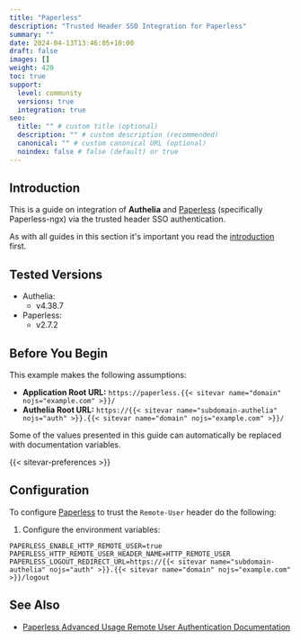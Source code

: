 ```yaml
---
title: "Paperless"
description: "Trusted Header SSO Integration for Paperless"
summary: ""
date: 2024-04-13T13:46:05+10:00
draft: false
images: []
weight: 420
toc: true
support:
  level: community
  versions: true
  integration: true
seo:
  title: "" # custom title (optional)
  description: "" # custom description (recommended)
  canonical: "" # custom canonical URL (optional)
  noindex: false # false (default) or true
---
```


## Introduction

This is a guide on integration of __Authelia__ and [Paperless] (specifically Paperless-ngx) via the trusted header SSO
authentication.

As with all guides in this section it's important you read the [introduction](../introduction.md) first.

## Tested Versions

* Authelia:
  * v4.38.7
* Paperless:
  * v2.7.2

## Before You Begin

This example makes the following assumptions:

* __Application Root URL:__ `https://paperless.{{< sitevar name="domain" nojs="example.com" >}}/`
* __Authelia Root URL:__ `https://{{< sitevar name="subdomain-authelia" nojs="auth" >}}.{{< sitevar name="domain" nojs="example.com" >}}/`

Some of the values presented in this guide can automatically be replaced with documentation variables.

{{< sitevar-preferences >}}

## Configuration

To configure [Paperless] to trust the `Remote-User` header do the following:

1. Configure the environment variables:

```env
PAPERLESS_ENABLE_HTTP_REMOTE_USER=true
PAPERLESS_HTTP_REMOTE_USER_HEADER_NAME=HTTP_REMOTE_USER
PAPERLESS_LOGOUT_REDIRECT_URL=https://{{< sitevar name="subdomain-authelia" nojs="auth" >}}.{{< sitevar name="domain" nojs="example.com" >}}/logout
```

## See Also

- [Paperless Advanced Usage Remote User Authentication Documentation](https://docs.paperless-ngx.com/advanced_usage/#remote-user-authentication)

[Paperless]: https://docs.paperless-ngx.com/
